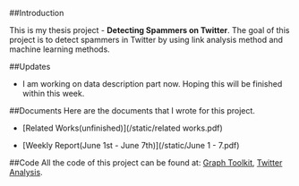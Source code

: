 ##Introduction

This is my thesis project - **Detecting Spammers on Twitter**. The goal of this project is to detect spammers in Twitter by using link analysis method and machine learning methods.

##Updates

* I am working on data description part now. Hoping this will be finished within this week.

##Documents
Here are the documents that I wrote for this project.

* [Related Works(unfinished)](/static/related works.pdf)

* [Weekly Report(June 1st - June 7th)](/static/June 1 - 7.pdf)

##Code
All the code of this project can be found at: [Graph Toolkit](https://github.com/Jeky/graph), [Twitter Analysis](https://github.com/Jeky/twitter).